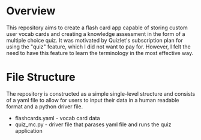 # Overview

This repository aims to create a flash card app capable of storing custom user vocab cards and creating a knowledge assessment in the form of a multiple choice quiz.
It was motivated by Quizlet's subscription plan for using the "quiz" feature, which I did not want to pay for. However, I felt the need to have this feature to 
learn the terminology in the most effective way.

# File Structure

The repository is constructed as a simple single-level structure and consists of a yaml file to allow for users to input their data in a human readable format and a python driver file.

- flashcards.yaml - vocab card data
- quiz_mc.py - driver file that parases yaml file and runs the quiz application
